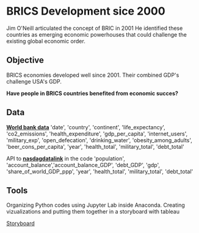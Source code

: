 # BRICS Development sice 2000

Jim O'Neill articulated the concept of BRIC in 2001
He identified these countries as emerging economic powerhouses that could challenge the existing global economic order. 

## Objective

BRICS economies developed well since 2001. Their combined GDP's challenge USA's GDP.

**Have people in BRICS countries benefited from economic succes?**

## Data

[**World bank data**](https://www.kaggle.com/datasets/raminrzayev/life-expectancy-2000-2020/data)
'date', 'country', 'continent', 'life_expectancy', 'co2_emissions', 'health_expenditure', 'gdp_per_capita', 
'internet_users', 'military_exp', 'open_defecation', 'drinking_water', 'obesity_among_adults', 'beer_cons_per_capita', 
'year', 'health_total', 'military_total', 'debt_total'

API to [**nasdagdatalink**](https://www.nasdaq.com/nasdaq-data-link) in the code
'population', 'account_balance','account_balance_GDP', 'debt_GDP', 'gdp', 'share_of_world_GDP_ppp',
'year', 'health_total', 'military_total', 'debt_total'

 
## Tools

Organizing Python codes using Jupyter Lab inside Anaconda.
Creating vizualizations and putting them together in a storyboard with tableau
  
 [Storyboard](https://public.tableau.com/app/profile/julian.klauder/viz/BRICS_17068388485610/Story1)
